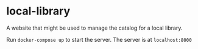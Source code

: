 # local-library
A website that might be used to manage the catalog for a local library.

Run `docker-compose up` to start the server.
The server is at `localhost:8000`
